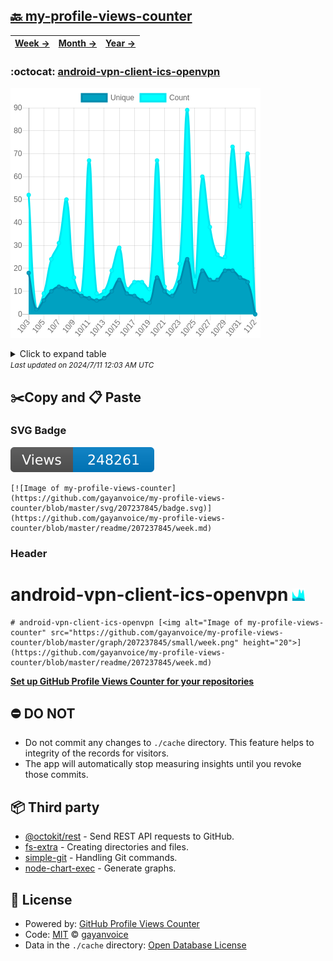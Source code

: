 ## [🔙 my-profile-views-counter](https://github.com/gayanvoice/my-profile-views-counter)
| [**Week →**](https://github.com/gayanvoice/my-profile-views-counter/blob/master/readme/207237845/week.md) | [**Month →**](https://github.com/gayanvoice/my-profile-views-counter/blob/master/readme/207237845/month.md) | [**Year →**](https://github.com/gayanvoice/my-profile-views-counter/blob/master/readme/207237845/year.md) |
| ---- | ---- | ----- |
### :octocat: [android-vpn-client-ics-openvpn](https://github.com/gayanvoice/android-vpn-client-ics-openvpn)
![Image of my-profile-views-counter](https://github.com/gayanvoice/my-profile-views-counter/blob/master/graph/207237845/large/month.png)

<details>
	<summary>Click to expand table</summary>
	<h2>:calendar: Month Page Views Table</h2>
<table>
	<tr>
		<th>
			Last Updated
		</th>
		<th>
			Unique
		</th>
		<th>
			Count
		</th>
	</tr>
	<tr>
		<td>
			<code>2024/7/11</code>
		</td>
		<td>
			<code>0</code>
		</td>
		<td>
			<code>0</code>
		</td>
	</tr>
	<tr>
		<td>
			<code>2024/7/10</code>
		</td>
		<td>
			<code>34</code>
		</td>
		<td>
			<code>65</code>
		</td>
	</tr>
	<tr>
		<td>
			<code>2024/7/9</code>
		</td>
		<td>
			<code>29</code>
		</td>
		<td>
			<code>93</code>
		</td>
	</tr>
	<tr>
		<td>
			<code>2024/7/8</code>
		</td>
		<td>
			<code>40</code>
		</td>
		<td>
			<code>253</code>
		</td>
	</tr>
	<tr>
		<td>
			<code>2024/7/7</code>
		</td>
		<td>
			<code>20</code>
		</td>
		<td>
			<code>96</code>
		</td>
	</tr>
	<tr>
		<td>
			<code>2024/7/6</code>
		</td>
		<td>
			<code>28</code>
		</td>
		<td>
			<code>168</code>
		</td>
	</tr>
	<tr>
		<td>
			<code>2024/7/5</code>
		</td>
		<td>
			<code>32</code>
		</td>
		<td>
			<code>168</code>
		</td>
	</tr>
	<tr>
		<td>
			<code>2024/7/4</code>
		</td>
		<td>
			<code>41</code>
		</td>
		<td>
			<code>263</code>
		</td>
	</tr>
	<tr>
		<td>
			<code>2024/7/3</code>
		</td>
		<td>
			<code>30</code>
		</td>
		<td>
			<code>218</code>
		</td>
	</tr>
	<tr>
		<td>
			<code>2024/7/2</code>
		</td>
		<td>
			<code>41</code>
		</td>
		<td>
			<code>131</code>
		</td>
	</tr>
	<tr>
		<td>
			<code>2024/7/1</code>
		</td>
		<td>
			<code>49</code>
		</td>
		<td>
			<code>389</code>
		</td>
	</tr>
	<tr>
		<td>
			<code>2024/6/30</code>
		</td>
		<td>
			<code>23</code>
		</td>
		<td>
			<code>36</code>
		</td>
	</tr>
	<tr>
		<td>
			<code>2024/6/29</code>
		</td>
		<td>
			<code>24</code>
		</td>
		<td>
			<code>50</code>
		</td>
	</tr>
	<tr>
		<td>
			<code>2024/6/28</code>
		</td>
		<td>
			<code>30</code>
		</td>
		<td>
			<code>186</code>
		</td>
	</tr>
	<tr>
		<td>
			<code>2024/6/27</code>
		</td>
		<td>
			<code>35</code>
		</td>
		<td>
			<code>139</code>
		</td>
	</tr>
	<tr>
		<td>
			<code>2024/6/26</code>
		</td>
		<td>
			<code>38</code>
		</td>
		<td>
			<code>357</code>
		</td>
	</tr>
	<tr>
		<td>
			<code>2024/6/25</code>
		</td>
		<td>
			<code>37</code>
		</td>
		<td>
			<code>100</code>
		</td>
	</tr>
	<tr>
		<td>
			<code>2024/6/24</code>
		</td>
		<td>
			<code>34</code>
		</td>
		<td>
			<code>206</code>
		</td>
	</tr>
	<tr>
		<td>
			<code>2024/6/23</code>
		</td>
		<td>
			<code>26</code>
		</td>
		<td>
			<code>99</code>
		</td>
	</tr>
	<tr>
		<td>
			<code>2024/6/22</code>
		</td>
		<td>
			<code>24</code>
		</td>
		<td>
			<code>234</code>
		</td>
	</tr>
	<tr>
		<td>
			<code>2024/6/21</code>
		</td>
		<td>
			<code>32</code>
		</td>
		<td>
			<code>314</code>
		</td>
	</tr>
	<tr>
		<td>
			<code>2024/6/20</code>
		</td>
		<td>
			<code>29</code>
		</td>
		<td>
			<code>174</code>
		</td>
	</tr>
	<tr>
		<td>
			<code>2024/6/19</code>
		</td>
		<td>
			<code>33</code>
		</td>
		<td>
			<code>121</code>
		</td>
	</tr>
	<tr>
		<td>
			<code>2024/6/18</code>
		</td>
		<td>
			<code>28</code>
		</td>
		<td>
			<code>71</code>
		</td>
	</tr>
	<tr>
		<td>
			<code>2024/6/17</code>
		</td>
		<td>
			<code>30</code>
		</td>
		<td>
			<code>154</code>
		</td>
	</tr>
	<tr>
		<td>
			<code>2024/6/16</code>
		</td>
		<td>
			<code>16</code>
		</td>
		<td>
			<code>96</code>
		</td>
	</tr>
	<tr>
		<td>
			<code>2024/6/15</code>
		</td>
		<td>
			<code>20</code>
		</td>
		<td>
			<code>65</code>
		</td>
	</tr>
	<tr>
		<td>
			<code>2024/6/14</code>
		</td>
		<td>
			<code>29</code>
		</td>
		<td>
			<code>198</code>
		</td>
	</tr>
	<tr>
		<td>
			<code>2024/6/13</code>
		</td>
		<td>
			<code>31</code>
		</td>
		<td>
			<code>183</code>
		</td>
	</tr>
	<tr>
		<td>
			<code>2024/6/12</code>
		</td>
		<td>
			<code>29</code>
		</td>
		<td>
			<code>111</code>
		</td>
	</tr>
	<tr>
		<td>
			<code>2024/6/11</code>
		</td>
		<td>
			<code>33</code>
		</td>
		<td>
			<code>125</code>
		</td>
	</tr>
</table>

</details>
<small><i>Last updated on 2024/7/11 12:03 AM UTC</i></small>

## ✂️Copy and 📋 Paste
### SVG Badge
[![Image of my-profile-views-counter](https://github.com/gayanvoice/my-profile-views-counter/blob/master/svg/207237845/badge.svg)](https://github.com/gayanvoice/my-profile-views-counter/blob/master/readme/207237845/week.md)
```readme
[![Image of my-profile-views-counter](https://github.com/gayanvoice/my-profile-views-counter/blob/master/svg/207237845/badge.svg)](https://github.com/gayanvoice/my-profile-views-counter/blob/master/readme/207237845/week.md)
```
### Header
# android-vpn-client-ics-openvpn [<img alt="Image of my-profile-views-counter" src="https://github.com/gayanvoice/my-profile-views-counter/blob/master/graph/207237845/small/week.png" height="20">](https://github.com/gayanvoice/my-profile-views-counter/blob/master/readme/207237845/week.md)
```readme
# android-vpn-client-ics-openvpn [<img alt="Image of my-profile-views-counter" src="https://github.com/gayanvoice/my-profile-views-counter/blob/master/graph/207237845/small/week.png" height="20">](https://github.com/gayanvoice/my-profile-views-counter/blob/master/readme/207237845/week.md)
```
[**Set up GitHub Profile Views Counter for your repositories**](https://github.com/gayanvoice/github-profile-views-counter)
## ⛔ DO NOT
- Do not commit any changes to `./cache` directory. This feature helps to integrity of the records for visitors.
- The app will automatically stop measuring insights until you revoke those commits.
## 📦 Third party

- [@octokit/rest](https://www.npmjs.com/package/@octokit/rest) - Send REST API requests to GitHub.
- [fs-extra](https://www.npmjs.com/package/fs-extra) - Creating directories and files.
- [simple-git](https://www.npmjs.com/package/simple-git) - Handling Git commands.
- [node-chart-exec](https://www.npmjs.com/package/node-chart-exec) - Generate graphs.
## 📄 License
- Powered by: [GitHub Profile Views Counter](https://github.com/gayanvoice/github-profile-views-counter)
- Code: [MIT](./LICENSE) © [gayanvoice](https://github.com/gayanvoice/github-profile-views-counter)
- Data in the `./cache` directory: [Open Database License](https://opendatacommons.org/licenses/odbl/1-0/)